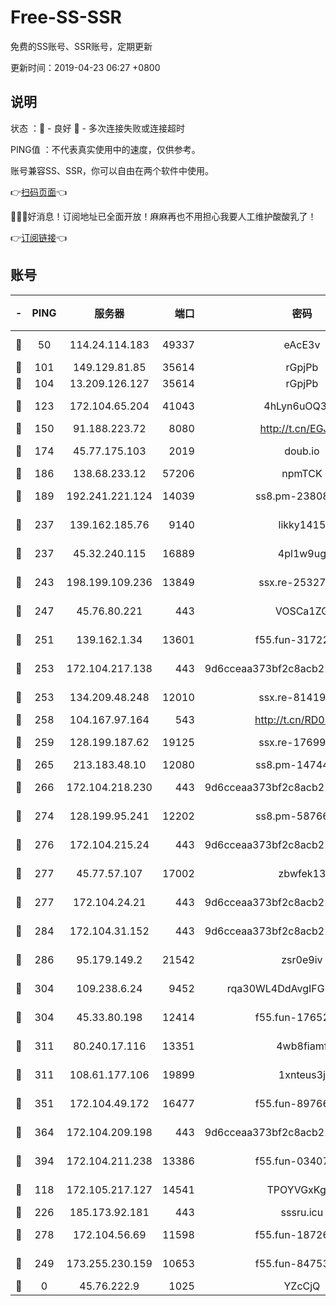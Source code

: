 # Free-SS-SSR

免费的SS账号、SSR账号，定期更新

更新时间：2019-04-23 06:27 +0800

## 说明

状态     ：🙂 - 良好 🙁 - 多次连接失败或连接超时

PING值   ：不代表真实使用中的速度，仅供参考。

账号兼容SS、SSR，你可以自由在两个软件中使用。

👉[扫码页面](https://liesauer.github.io/Free-SS-SSR/)👈

🎉🎉🎉好消息！订阅地址已全面开放！麻麻再也不用担心我要人工维护酸酸乳了！

👉[订阅链接](https://www.liesauer.net/yogurt/subscribe?ACCESS_TOKEN=DAYxR3mMaZAsaqUb)👈

## 账号

|-|PING|服务器|端口|密码|加密方式|区域|
|:----:|:----:|:-----:|-----:|:----:|:----:|:----:|
|🙂|50|114.24.114.183|49337|eAcE3v|chacha20-ietf|TW|
|🙂|101|149.129.81.85|35614|rGpjPb|rc4-md5|HK|
|🙂|104|13.209.126.127|35614|rGpjPb|rc4-md5|KR|
|🙂|123|172.104.65.204|41043|4hLyn6uOQ3hU|aes-256-cfb|JP|
|🙂|150|91.188.223.72|8080|http://t.cn/EGJIyrl|rc4-md5|RU|
|🙂|174|45.77.175.103|2019|doub.io|aes-128-ctr|SG|
|🙂|186|138.68.233.12|57206|npmTCK|rc4-md5|US|
|🙂|189|192.241.221.124|14039|ss8.pm-23808367|aes-256-cfb|US|
|🙂|237|139.162.185.76|9140|likky1415|aes-256-cfb|DE|
|🙂|237|45.32.240.115|16889|4pl1w9ug|aes-256-cfb|AU|
|🙂|243|198.199.109.236|13849|ssx.re-25327001|aes-256-cfb|US|
|🙂|247|45.76.80.221|443|VOSCa1ZG|aes-256-cfb|DE|
|🙂|251|139.162.1.34|13601|f55.fun-31722163|aes-256-cfb|SG|
|🙂|253|172.104.217.138|443|9d6cceaa373bf2c8acb22e60b6a58be6|aes-256-cfb|US|
|🙂|253|134.209.48.248|12010|ssx.re-81419250|aes-256-cfb|US|
|🙂|258|104.167.97.164|543|http://t.cn/RD0D7sx|rc4-md5|CA|
|🙂|259|128.199.187.62|19125|ssx.re-17699108|aes-256-cfb|SG|
|🙂|265|213.183.48.10|12080|ss8.pm-14744177|rc4-md5|RU|
|🙂|266|172.104.218.230|443|9d6cceaa373bf2c8acb22e60b6a58be6|aes-256-cfb|US|
|🙂|274|128.199.95.241|12202|ss8.pm-58766684|aes-256-cfb|SG|
|🙂|276|172.104.215.24|443|9d6cceaa373bf2c8acb22e60b6a58be6|aes-256-cfb|US|
|🙂|277|45.77.57.107|17002|zbwfek13|aes-256-cfb|GB|
|🙂|277|172.104.24.21|443|9d6cceaa373bf2c8acb22e60b6a58be6|aes-256-cfb|US|
|🙂|284|172.104.31.152|443|9d6cceaa373bf2c8acb22e60b6a58be6|aes-256-cfb|US|
|🙂|286|95.179.149.2|21542|zsr0e9iv|aes-256-cfb|NL|
|🙂|304|109.238.6.24|9452|rqa30WL4DdAvgIFG6Fs3znzTa|aes-256-cfb|FR|
|🙂|304|45.33.80.198|12414|f55.fun-17652829|aes-256-cfb|US|
|🙂|311|80.240.17.116|13351|4wb8fiamf|aes-256-cfb|DE|
|🙂|311|108.61.177.106|19899|1xnteus3j|aes-256-cfb|FR|
|🙂|351|172.104.49.172|16477|f55.fun-89766175|aes-256-cfb|SG|
|🙂|364|172.104.209.198|443|9d6cceaa373bf2c8acb22e60b6a58be6|aes-256-cfb|US|
|🙂|394|172.104.211.238|13386|f55.fun-03407561|aes-256-cfb|US|
|🙂|118|172.105.217.127|14541|TPOYVGxKglpi|aes-256-cfb|JP|
|🙂|226|185.173.92.181|443|sssru.icu|rc4-md5|RU|
|🙂|278|172.104.56.69|11598|f55.fun-18726440|aes-256-cfb|SG|
|🙁|249|173.255.230.159|10653|f55.fun-84753420|aes-256-cfb|US|
|🙁|0|45.76.222.9|1025|YZcCjQ|rc4-md5|JP|
